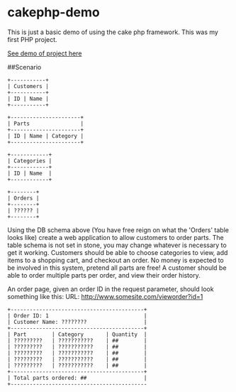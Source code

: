 # cakephp-demo
This is just a basic demo of using the cake php framework. This was my first PHP project.

[See demo of project here]( http://cakeproject-bhobbs.rhcloud.com)

##Scenario

```
+-----------+
| Customers |
+-----------+
| ID | Name |
+-----------+

+----------------------+
| Parts                |
+----------------------+
| ID | Name | Category |
+----------------------+

+------------+
| Categories |
+------------+
| ID | Name  |
+------------+

+--------+
| Orders |
+--------+
| ?????? |
+--------+
```
Using the DB schema above (You have free reign on what the 'Orders'
table looks like) create a web application to allow customers to order
parts.
The table schema is not set in stone, you may change whatever is
necessary to get it working.
Customers should be able to choose categories to view, add items to a
shopping cart, and checkout an order.
No money is expected to be involved in this system, pretend all parts are free!
A customer should be able to order multiple parts per order, and view
their order history.

An order page, given an order ID in the request parameter, should look
something like this:
URL: http://www.somesite.com/vieworder?id=1
```
+------------------------------------------+
| Order ID: 1                              |
| Customer Name: ????????                  |
+------------------------------------------+
| Part        | Category       | Quantity  |
| ?????????   | ???????????    | ##        |
| ?????????   | ???????????    | ##        |
| ?????????   | ???????????    | ##        |
| ?????????   | ???????????    | ##        |
| ?????????   | ???????????    | ##        |
+------------------------------------------+
| Total parts ordered: ##                  |
+-------------------------------------------
```
